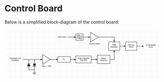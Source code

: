# Control Board

Below is a simplified block-diagram of the control board:

![Control Board block diagram](imgs/control_board_block_diagram.png)